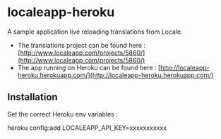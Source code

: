 # localeapp-heroku

A sample application live reloading translations from Locale.

- The translations project can be found here : [http://www.localeapp.com/projects/5860/](http://www.localeapp.com/projects/5860/)
- The app running on Heroku can be found here : [http://localeapp-heroku.herokuapp.com/](http://localeapp-heroku.herokuapp.com/)

## Installation

Set the correct Heroku env variables :

   heroku config:add LOCALEAPP_API_KEY=xxxxxxxxxxx
